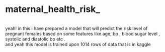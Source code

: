 # maternal_health_risk_


<br>
yeah! in this i have prepared a model that will predict the risk level of pregnant females based on some features like age, bp , blood sugar level , systolic and diastolic bp etc .<br>
and yeah this model is trained upon 1014 rows of data that is in kaggle<br>
